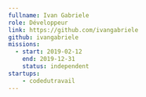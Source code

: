 ```yaml
---
fullname: Ivan Gabriele
role: Développeur
link: https://github.com/ivangabriele
github: ivangabriele
missions:
  - start: 2019-02-12
    end: 2019-12-31
    status: independent
startups:
    - codedutravail
---
```

